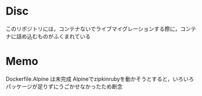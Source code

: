 # Disc
このリポジトリには，コンテナないでライブマイグレーションする際に，コンテナに詰め込むものがふくまれている

# Memo 
Dockerfile.Alpine は未完成
Alpineでzipkinrubyを動かそうとすると，いろいろパッケージが足りずにうごかせなかったため断念


